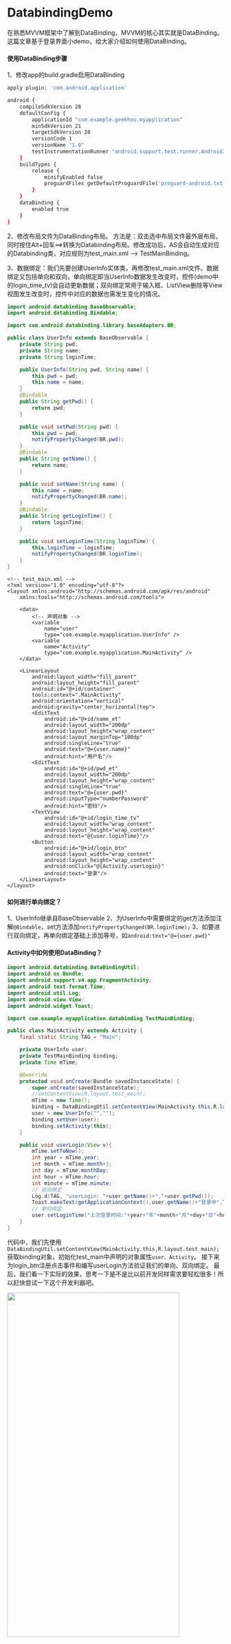 # DatabindingDemo
在熟悉MVVM框架中了解到DataBinding，MVVM的核心其实就是DataBinding。这篇文章基于登录界面小demo，给大家介绍如何使用DataBinding。
#### 使用DataBinding步骤
1、修改app的build.gradle启用DataBinding

```bash
apply plugin: 'com.android.application'

android {
    compileSdkVersion 28
    defaultConfig {
        applicationId "com.example.geekhou.myapplication"
        minSdkVersion 21
        targetSdkVersion 28
        versionCode 1
        versionName "1.0"
        testInstrumentationRunner "android.support.test.runner.AndroidJUnitRunner"
    }
    buildTypes {
        release {
            minifyEnabled false
            proguardFiles getDefaultProguardFile('proguard-android.txt'), 'proguard-rules.pro'
        }
    }
    dataBinding {
        enabled true
    }
}
```
2、修改布局文件为DataBinding布局。
方法是：双击选中布局文件最外层布局，同时按住Alt+回车==>转换为Databinding布局。修改成功后，AS会自动生成对应的Databinding类，对应规则为test_main.xml --> TestMainBinding。

3、数据绑定：我们先要创建UserInfo实体类，再修改test_main.xml文件。数据绑定又包括单向和双向，单向绑定即当UserInfo数据发生改变时，控件(demo中的login_time_tv)会自动更新数据；双向绑定常用于输入框、ListView删除等View视图发生改变时，控件中对应的数据也需发生变化的情况。

```java
import android.databinding.BaseObservable;
import android.databinding.Bindable;

import com.android.databinding.library.baseAdapters.BR;

public class UserInfo extends BaseObservable {
    private String pwd;
    private String name;
    private String loginTime;

    public UserInfo(String pwd, String name) {
        this.pwd = pwd;
        this.name = name;
    }
    @Bindable
    public String getPwd() {
        return pwd;
    }

    public void setPwd(String pwd) {
        this.pwd = pwd;
        notifyPropertyChanged(BR.pwd);
    }
    @Bindable
    public String getName() {
        return name;
    }

    public void setName(String name) {
        this.name = name;
        notifyPropertyChanged(BR.name);
    }
    @Bindable
    public String getLoginTime() {
        return loginTime;
    }

    public void setLoginTime(String loginTime) {
        this.loginTime = loginTime;
        notifyPropertyChanged(BR.loginTime);
    }
}
```

```markup
<!-- test_main.xml -->
<?xml version="1.0" encoding="utf-8"?>
<layout xmlns:android="http://schemas.android.com/apk/res/android"
    xmlns:tools="http://schemas.android.com/tools">

    <data>
        <!-- 声明对象 -->
        <variable
            name="user"
            type="com.example.myapplication.UserInfo" />
        <variable
            name="Activity"
            type="com.example.myapplication.MainActivity" />
    </data>

    <LinearLayout
        android:layout_width="fill_parent"
        android:layout_height="fill_parent"
        android:id="@+id/container"
        tools:context=".MainActivity"
        android:orientation="vertical"
        android:gravity="center_horizontal|top">
        <EditText
            android:id="@+id/name_et"
            android:layout_width="200dp"
            android:layout_height="wrap_content"
            android:layout_marginTop="100dp"
            android:singleLine="true"
            android:text="@={user.name}"
            android:hint="用户名"/>
        <EditText
            android:id="@+id/pwd_et"
            android:layout_width="200dp"
            android:layout_height="wrap_content"
            android:singleLine="true"
            android:text="@={user.pwd}"
            android:inputType="numberPassword"
            android:hint="密码"/>
        <TextView
            android:id="@+id/login_time_tv"
            android:layout_width="wrap_content"
            android:layout_height="wrap_content"
            android:text="@{user.loginTime}"/>
        <Button
            android:id="@+id/login_btn"
            android:layout_width="wrap_content"
            android:layout_height="wrap_content"
            android:onClick="@{Activity.userLogin}"
            android:text="登录"/>
    </LinearLayout>
</layout>
```
#### 如何进行单向绑定？
1、UserInfo继承自BaseObservable
2、为UserInfo中需要绑定的get方法添加注解`@Bindable`，set方法添加`notifyPropertyChanged(BR.loginTime);`
3、如要进行双向绑定，再单向绑定基础上添加等号，如`android:text="@={user.pwd}"`

#### Activity中如何使用DataBinding？

```java
import android.databinding.DataBindingUtil;
import android.os.Bundle;
import android.support.v4.app.FragmentActivity;
import android.text.format.Time;
import android.util.Log;
import android.view.View;
import android.widget.Toast;

import com.example.myapplication.databinding.TestMainBinding;

public class MainActivity extends Activity {
    final static String TAG = "Main";

    private UserInfo user;
    private TestMainBinding binding;
    private Time mTime;

    @Override
    protected void onCreate(Bundle savedInstanceState) {
        super.onCreate(savedInstanceState);
        //setContentView(R.layout.test_main);
        mTime = new Time();
        binding = DataBindingUtil.setContentView(MainActivity.this,R.layout.test_main);
        user = new UserInfo("","");
        binding.setUser(user);
        binding.setActivity(this);
    }

    public void userLogin(View v){
        mTime.setToNow();
        int year = mTime.year;
        int month = mTime.month+1;
        int day = mTime.monthDay;
        int hour = mTime.hour;
        int minute = mTime.minute;
        // 双向绑定
        Log.d(TAG, "userLogin: "+user.getName()+","+user.getPwd());
        Toast.makeText(getApplicationContext(),user.getName()+"登录中",Toast.LENGTH_SHORT).show();
        // 单向绑定
        user.setLoginTime("上次登录时间:"+year+"年"+month+"月"+day+"日"+hour+":"+minute);
    }
}

```
代码中，我们先使用`DataBindingUtil.setContentView(MainActivity.this,R.layout.test_main);`获取binding对象，初始化test_main中声明的对象属性`user、Activity`。
接下来为login_btn注册点击事件和编写userLogin方法验证我们的单向、双向绑定。
最后，我们看一下实际的效果，思考一下是不是比以前开发同样需求要轻松很多！所以赶快尝试一下这个开发利器吧。

<img src="https://img-blog.csdnimg.cn/20191103102927731.gif" width="400" height="800">
